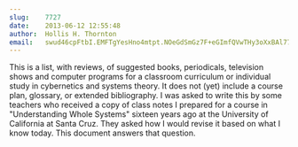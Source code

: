 ```yaml
---
slug:    7727
date:    2013-06-12 12:55:48
author:  Hollis H. Thornton
email:   swud46cpFtbI.EMFTgYesHno4mtpt.NOeGdSmGz7F+eGImfQVwTHy3oXxBAl776QHqNYAGgc4=
---
```


This is a list, with reviews, of suggested books, periodicals,
television shows and computer programs for a classroom curriculum or
individual study in cybernetics and systems theory. It does not (yet)
include a course plan, glossary, or extended bibliography. I was asked
to write this by some teachers who received a copy of class notes I
prepared for a course in "Understanding Whole Systems" sixteen years
ago at the University of California at Santa Cruz. They asked how I
would revise it based on what I know today. This document answers that
question.
